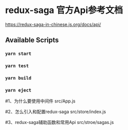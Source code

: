 # redux-saga 官方Api参考文档
https://redux-saga-in-chinese.js.org/docs/api/

## Available Scripts
### `yarn start`
### `yarn test`
### `yarn build`
### `yarn eject`

#1、为什么要使用中间件
src/App.js

#2、怎么引入和配置redux-saga
src/store/index.js

#3、redux-saga辅助函数和常用Api
src/stroe/sagas.js

